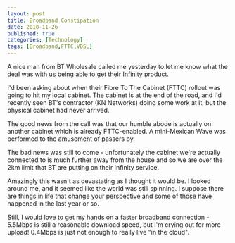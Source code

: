 ```yaml
---
layout: post
title: Broadband Constipation
date: 2010-11-26
published: true
categories: [Technology]
tags: [Broadband,FTTC,VDSL]
---
```


A nice man from BT Wholesale called me yesterday to let me know what the deal was with us being able to get their [Infinity][] product.

I'd been asking about when their Fibre To The Cabinet (FTTC) rollout was going to hit my local cabinet. The cabinet is at the end of the road, and I'd recently seen BT's contractor (KN Networks) doing some work at it, but the physical cabinet had never arrived.

The good news from the call was that our humble abode is actually on another cabinet which is already FTTC-enabled. A mini-Mexican Wave was performed to the amusement of passers by.

The bad news was still to come - unfortunately the cabinet we're actually connected to is much further away from the house and so we are over the 2km limit that BT are putting on their Infinity service.

Amazingly this wasn't as devastating as I thought it would be. I looked around me, and it seemed like the world was still spinning. I suppose there are things in life that change your perspective and some of those have happened in the last year or so.

Still, I would love to get my hands on a faster broadband connection - 5.5Mbps is still a reasonable download speed, but I'm crying out for more upload! 0.4Mbps is just not enough to really live "in the cloud".



[Infinity]: http://www.bt.com/infinity